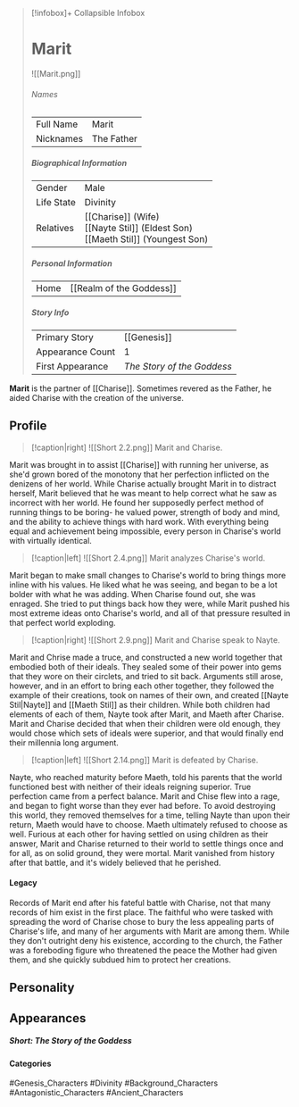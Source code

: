 > [!infobox]+ Collapsible Infobox
> # Marit
> ![[Marit.png]] 
> ###### Names 
> |   |   | 
> | ---- | ---- | 
> | Full Name | Marit | 
> | Nicknames | The Father | 
>
> ##### Biographical Information
> |   |   | 
> | ---- | ---- | 
> | Gender | Male | 
> | Life State | Divinity |
> | Relatives | [[Charise]] (Wife)<br>[[Nayte Stil]] (Eldest Son)<br>[[Maeth Stil]] (Youngest Son)
> 
> ##### Personal Information
> |   |   | 
> | ---- | ---- | 
> | Home |[[Realm of the Goddess]]| 
> 
> ##### Story Info
> |   |   | 
> | ---- | ---- | 
> | Primary Story | [[Genesis]] | 
> | Appearance Count | 1 | 
> | First Appearance | *The Story of the Goddess*

**Marit** is the partner of [[Charise]]. Sometimes revered as the Father, he aided Charise with the creation of the universe.

## Profile
> [!caption|right]
> ![[Short 2.2.png]] 
> Marit and Charise.

Marit was brought in to assist [[Charise]] with running her universe, as she'd grown bored of the monotony that her perfection inflicted on the denizens of her world. While Charise actually brought Marit in to distract herself, Marit believed that he was meant to help correct what he saw as incorrect with her world. He found her supposedly perfect method of running things to be boring- he valued power, strength of body and mind, and the ability to achieve things with hard work. With everything being equal and achievement being impossible, every person in Charise's world with virtually identical.

> [!caption|left]
> ![[Short 2.4.png]] 
> Marit analyzes Charise's world.

Marit began to make small changes to Charise's world to bring things more inline with his values. He liked what he was seeing, and began to be a lot bolder with what he was adding. When Charise found out, she was enraged. She tried to put things back how they were, while Marit pushed his most extreme ideas onto Charise's world, and all of that pressure resulted in that perfect world exploding. 

> [!caption|right]
> ![[Short 2.9.png]] 
> Marit and Charise speak to Nayte.

Marit and Chrise made a truce, and constructed a new world together that embodied both of their ideals. They sealed some of their power into gems that they wore on their circlets, and tried to sit back. Arguments still arose, however, and in an effort to bring each other together, they followed the example of their creations, took on names of their own, and created [[Nayte Stil|Nayte]] and [[Maeth Stil]] as their children. While both children had elements of each of them, Nayte took after Marit, and Maeth after Charise. Marit and Charise decided that when their children were old enough, they would chose which sets of ideals were superior, and that would finally end their millennia long argument.

> [!caption|left]
> ![[Short 2.14.png]] 
> Marit is defeated by Charise.

Nayte, who reached maturity before Maeth, told his parents that the world functioned best with neither of their ideals reigning superior. True perfection came from a perfect balance. Marit and Chise flew into a rage, and began to fight worse than they ever had before. To avoid destroying this world, they removed themselves for a time, telling Nayte than upon their return, Maeth would have to choose. Maeth ultimately refused to choose as well. Furious at each other for having settled on using children as their answer, Marit and Charise returned to their world to settle things once and for all, as on solid ground, they were mortal. Marit vanished from history after that battle, and it's widely believed that he perished.

#### Legacy
Records of Marit end after his fateful battle with Charise, not that many records of him exist in the first place. The faithful who were tasked with spreading the word of Charise chose to bury the less appealing parts of Charise's life, and many of her arguments with Marit are among them. While they don't outright deny his existence, according to the church, the Father was a foreboding figure who threatened the peace the Mother had given them, and she quickly subdued him to protect her creations.

## Personality

## Appearances
##### Short: The Story of the Goddess

#### Categories
#Genesis_Characters #Divinity #Background_Characters #Antagonistic_Characters #Ancient_Characters 